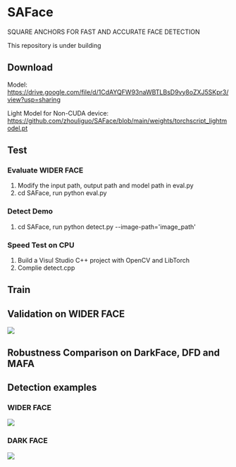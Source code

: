 # SAFace
SQUARE ANCHORS FOR FAST AND ACCURATE FACE DETECTION

This repository is under building

## Download

Model: https://drive.google.com/file/d/1CdAYQFW93naWBTLBsD9vy8oZXJ5SKpr3/view?usp=sharing

Light Model for Non-CUDA device: https://github.com/zhouliguo/SAFace/blob/main/weights/torchscript_lightmodel.pt

## Test
### Evaluate WIDER FACE
1. Modify the input path, output path and model path in eval.py
2. cd SAFace, run python eval.py

### Detect Demo
1. cd SAFace, run python detect.py --image-path='image_path'

### Speed Test on CPU
1. Build a Visul Studio C++ project with OpenCV and LibTorch
2. Complie detect.cpp

## Train

## Validation on WIDER FACE

<img src="https://github.com/zhouliguo/SAFace/blob/main/results/wider.png">

## Robustness Comparison on DarkFace, DFD and MAFA
## Detection examples

### WIDER FACE
<img src="https://github.com/zhouliguo/SAFace/blob/main/results/wider_example.png">

### DARK FACE
<img src="https://github.com/zhouliguo/SAFace/blob/main/results/dark_example.png">
